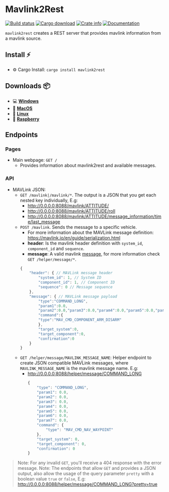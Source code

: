 # Mavlink2Rest
[![Build status](https://travis-ci.org/patrickelectric/mavlink2rest.svg)](https://travis-ci.org/patrickelectric/mavlink2rest)
[![Cargo download](https://img.shields.io/crates/d/mavlink2rest)](https://crates.io/crates/mavlink2rest)
[![Crate info](https://img.shields.io/crates/v/mavlink2rest.svg)](https://crates.io/crates/mavlink2rest)
[![Documentation](https://docs.rs/mavlink2rest/badge.svg)](https://docs.rs/mavlink2rest)

`mavlink2rest` creates a REST server that provides mavlink information from a mavlink source.

## Install :zap:
- :gear: Cargo Install: `cargo install mavlink2rest`

## Downloads :package:

- :computer: [**Windows**](https://github.com/patrickelectric/mavlink2rest/releases/download/continuous/mavlink2rest-i686-pc-windows-msvc.zip)
- :apple: [**MacOS**](https://github.com/patrickelectric/mavlink2rest/releases/download/continuous/mavlink2rest-x86_64-apple-darwin)
- :penguin: [**Linux**](https://github.com/patrickelectric/mavlink2rest/releases/download/continuous/mavlink2rest-x86_64-unknown-linux-musl)
- :strawberry: [**Raspberry**](https://github.com/patrickelectric/mavlink2rest/releases/download/continuous/mavlink2rest-armv7-unknown-linux-musleabihf)

## Endpoints

### Pages
* Main webpage: `GET /`
  * Provides information about mavlink2rest and available messages.

### API
* MAVLink JSON:
  * `GET /mavlink|/mavlink/*`. The output is a JSON that you get each nested key individually, E.g:
    * http://0.0.0.0:8088/mavlink/ATTITUDE/
    * http://0.0.0.0:8088/mavlink/ATTITUDE/roll
    * http://0.0.0.0:8088/mavlink/ATTITUDE/message_information/time/last_message
  * `POST /mavlink`. Sends the message to a specific vehicle.
    * For more information about the MAVLink message definition: https://mavlink.io/en/guide/serialization.html
    * **header**: Is the mavlink header definition with `system_id`, `component_id` and `sequence`.
    * **message**: A valid mavlink [message](https://mavlink.io/en/messages/common.html), for more information check `GET /helper/message/*`.
    ```js
    {
        "header": { // MAVLink message header
            "system_id": 1, // System ID
            "component_id": 1, // Component ID
            "sequence": 0 // Message sequence
        },
        "message": { // MAVLink message payload
            "type":"COMMAND_LONG",
            "param1":0.0,
            "param2":0.0,"param3":0.0,"param4":0.0,"param5":0.0,"param6":0.0,"param7":0.0,
            "command":{
            "type":"MAV_CMD_COMPONENT_ARM_DISARM"
            },
            "target_system":0,
            "target_component":0,
            "confirmation":0
        }
    }
    ```
  * `GET /helper/message/MAVLINK_MESSAGE_NAME`: Helper endpoint to create JSON compatible MAVLink messages, where `MAVLINK_MESSAGE_NAME` is the mavlink message name. E.g:
    * http://0.0.0.0:8088/helper/message/COMMAND_LONG
      ```js
      {
          "type": "COMMAND_LONG",
          "param1": 0.0,
          "param2": 0.0,
          "param3": 0.0,
          "param4": 0.0,
          "param5": 0.0,
          "param6": 0.0,
          "param7": 0.0,
          "command": {
              "type": "MAV_CMD_NAV_WAYPOINT"
          },
          "target_system": 0,
          "target_component": 0,
          "confirmation": 0
      }
      ```

> Note: For any invalid `GET`, you'll receive a 404 response with the error message.
> Note: The endpoints that allow `GET` and provides a JSON output, also allow the usage of the query parameter `pretty` with a boolean value `true` or `false`, E.g: http://0.0.0.0:8088/helper/message/COMMAND_LONG?pretty=true
